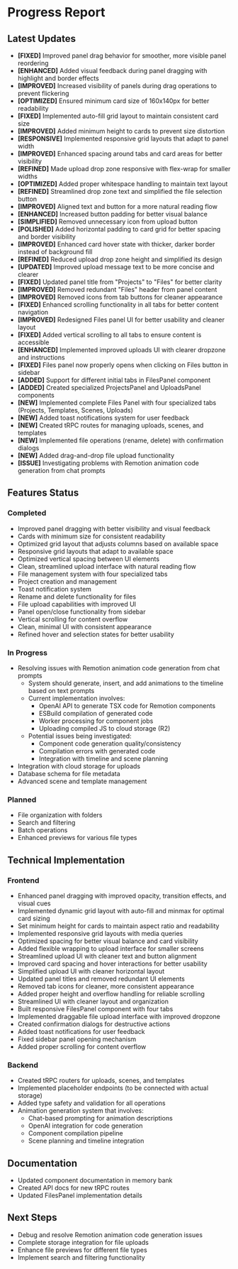 # Progress Report

## Latest Updates
- **[FIXED]** Improved panel drag behavior for smoother, more visible panel reordering
- **[ENHANCED]** Added visual feedback during panel dragging with highlight and border effects
- **[IMPROVED]** Increased visibility of panels during drag operations to prevent flickering
- **[OPTIMIZED]** Ensured minimum card size of 160x140px for better readability
- **[FIXED]** Implemented auto-fill grid layout to maintain consistent card size
- **[IMPROVED]** Added minimum height to cards to prevent size distortion
- **[RESPONSIVE]** Implemented responsive grid layouts that adapt to panel width
- **[IMPROVED]** Enhanced spacing around tabs and card areas for better visibility
- **[REFINED]** Made upload drop zone responsive with flex-wrap for smaller widths
- **[OPTIMIZED]** Added proper whitespace handling to maintain text layout
- **[REFINED]** Streamlined drop zone text and simplified the file selection button
- **[IMPROVED]** Aligned text and button for a more natural reading flow
- **[ENHANCED]** Increased button padding for better visual balance
- **[SIMPLIFIED]** Removed unnecessary icon from upload button
- **[POLISHED]** Added horizontal padding to card grid for better spacing and border visibility
- **[IMPROVED]** Enhanced card hover state with thicker, darker border instead of background fill
- **[REFINED]** Reduced upload drop zone height and simplified its design
- **[UPDATED]** Improved upload message text to be more concise and clearer
- **[FIXED]** Updated panel title from "Projects" to "Files" for better clarity
- **[IMPROVED]** Removed redundant "Files" header from panel content
- **[IMPROVED]** Removed icons from tab buttons for cleaner appearance
- **[FIXED]** Enhanced scrolling functionality in all tabs for better content navigation
- **[IMPROVED]** Redesigned Files panel UI for better usability and cleaner layout
- **[FIXED]** Added vertical scrolling to all tabs to ensure content is accessible
- **[ENHANCED]** Implemented improved uploads UI with clearer dropzone and instructions
- **[FIXED]** Files panel now properly opens when clicking on Files button in sidebar
- **[ADDED]** Support for different initial tabs in FilesPanel component
- **[ADDED]** Created specialized ProjectsPanel and UploadsPanel components 
- **[NEW]** Implemented complete Files Panel with four specialized tabs (Projects, Templates, Scenes, Uploads)
- **[NEW]** Added toast notifications system for user feedback
- **[NEW]** Created tRPC routes for managing uploads, scenes, and templates
- **[NEW]** Implemented file operations (rename, delete) with confirmation dialogs
- **[NEW]** Added drag-and-drop file upload functionality
- **[ISSUE]** Investigating problems with Remotion animation code generation from chat prompts

## Features Status

### Completed
- Improved panel dragging with better visibility and visual feedback
- Cards with minimum size for consistent readability
- Optimized grid layout that adjusts columns based on available space
- Responsive grid layouts that adapt to available space
- Optimized vertical spacing between UI elements
- Clean, streamlined upload interface with natural reading flow
- File management system with four specialized tabs
- Project creation and management
- Toast notification system
- Rename and delete functionality for files
- File upload capabilities with improved UI
- Panel open/close functionality from sidebar
- Vertical scrolling for content overflow
- Clean, minimal UI with consistent appearance
- Refined hover and selection states for better usability

### In Progress
- Resolving issues with Remotion animation code generation from chat prompts
  - System should generate, insert, and add animations to the timeline based on text prompts
  - Current implementation involves:
    - OpenAI API to generate TSX code for Remotion components
    - ESBuild compilation of generated code
    - Worker processing for component jobs
    - Uploading compiled JS to cloud storage (R2)
  - Potential issues being investigated:
    - Component code generation quality/consistency
    - Compilation errors with generated code
    - Integration with timeline and scene planning
- Integration with cloud storage for uploads
- Database schema for file metadata
- Advanced scene and template management

### Planned
- File organization with folders
- Search and filtering
- Batch operations
- Enhanced previews for various file types

## Technical Implementation

### Frontend
- Enhanced panel dragging with improved opacity, transition effects, and visual cues
- Implemented dynamic grid layout with auto-fill and minmax for optimal card sizing
- Set minimum height for cards to maintain aspect ratio and readability
- Implemented responsive grid layouts with media queries
- Optimized spacing for better visual balance and card visibility
- Added flexible wrapping to upload interface for smaller screens
- Streamlined upload UI with cleaner text and button alignment
- Improved card spacing and hover interactions for better usability
- Simplified upload UI with cleaner horizontal layout
- Updated panel titles and removed redundant UI elements
- Removed tab icons for cleaner, more consistent appearance
- Added proper height and overflow handling for reliable scrolling
- Streamlined UI with cleaner layout and organization
- Built responsive FilesPanel component with four tabs
- Implemented draggable file upload interface with improved dropzone
- Created confirmation dialogs for destructive actions
- Added toast notifications for user feedback
- Fixed sidebar panel opening mechanism
- Added proper scrolling for content overflow

### Backend
- Created tRPC routers for uploads, scenes, and templates
- Implemented placeholder endpoints (to be connected with actual storage)
- Added type safety and validation for all operations
- Animation generation system that involves:
  - Chat-based prompting for animation descriptions
  - OpenAI integration for code generation
  - Component compilation pipeline
  - Scene planning and timeline integration

## Documentation
- Updated component documentation in memory bank
- Created API docs for new tRPC routes
- Updated FilesPanel implementation details

## Next Steps
- Debug and resolve Remotion animation code generation issues
- Complete storage integration for file uploads
- Enhance file previews for different file types
- Implement search and filtering functionality 